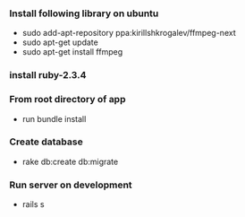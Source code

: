 
### Install following library on ubuntu
* sudo add-apt-repository ppa:kirillshkrogalev/ffmpeg-next
* sudo apt-get update
* sudo apt-get install ffmpeg

### install ruby-2.3.4

### From root directory of app
* run bundle install

### Create database
* rake db:create db:migrate

### Run server on development  
* rails s